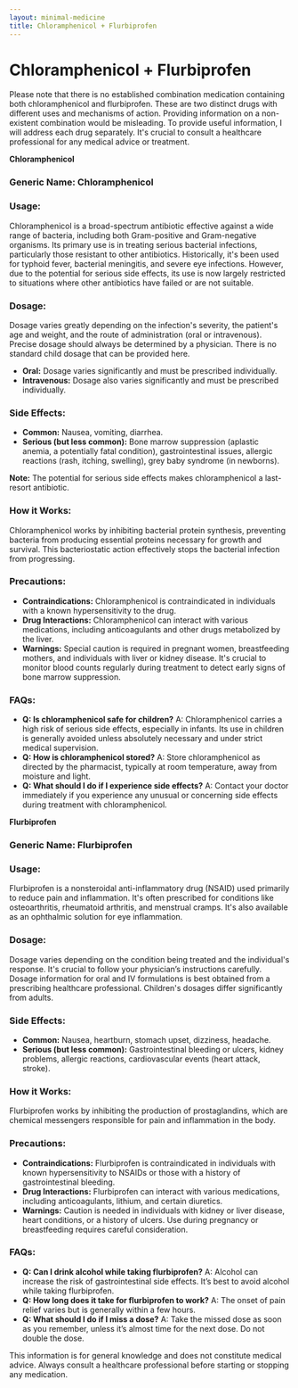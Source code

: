 ```yaml
---
layout: minimal-medicine
title: Chloramphenicol + Flurbiprofen
---
```


# Chloramphenicol + Flurbiprofen
Please note that there is no established combination medication containing both chloramphenicol and flurbiprofen. These are two distinct drugs with different uses and mechanisms of action.  Providing information on a non-existent combination would be misleading.  To provide useful information, I will address each drug separately.  It's crucial to consult a healthcare professional for any medical advice or treatment.

**Chloramphenicol**

### Generic Name: Chloramphenicol

### Usage:

Chloramphenicol is a broad-spectrum antibiotic effective against a wide range of bacteria, including both Gram-positive and Gram-negative organisms.  Its primary use is in treating serious bacterial infections, particularly those resistant to other antibiotics.  Historically, it's been used for typhoid fever, bacterial meningitis, and severe eye infections. However, due to the potential for serious side effects, its use is now largely restricted to situations where other antibiotics have failed or are not suitable.


### Dosage:

Dosage varies greatly depending on the infection's severity, the patient's age and weight, and the route of administration (oral or intravenous).  Precise dosage should always be determined by a physician.  There is no standard child dosage that can be provided here.

* **Oral:**  Dosage varies significantly and must be prescribed individually.
* **Intravenous:**  Dosage also varies significantly and must be prescribed individually.


### Side Effects:

* **Common:** Nausea, vomiting, diarrhea.
* **Serious (but less common):** Bone marrow suppression (aplastic anemia, a potentially fatal condition), gastrointestinal issues, allergic reactions (rash, itching, swelling), grey baby syndrome (in newborns).

**Note:**  The potential for serious side effects makes chloramphenicol a last-resort antibiotic.


### How it Works:

Chloramphenicol works by inhibiting bacterial protein synthesis, preventing bacteria from producing essential proteins necessary for growth and survival.  This bacteriostatic action effectively stops the bacterial infection from progressing.


### Precautions:

* **Contraindications:** Chloramphenicol is contraindicated in individuals with a known hypersensitivity to the drug.
* **Drug Interactions:**  Chloramphenicol can interact with various medications, including anticoagulants and other drugs metabolized by the liver.
* **Warnings:**  Special caution is required in pregnant women, breastfeeding mothers, and individuals with liver or kidney disease.  It's crucial to monitor blood counts regularly during treatment to detect early signs of bone marrow suppression.

### FAQs:

* **Q: Is chloramphenicol safe for children?** A: Chloramphenicol carries a high risk of serious side effects, especially in infants. Its use in children is generally avoided unless absolutely necessary and under strict medical supervision.
* **Q: How is chloramphenicol stored?** A:  Store chloramphenicol as directed by the pharmacist, typically at room temperature, away from moisture and light.
* **Q: What should I do if I experience side effects?** A:  Contact your doctor immediately if you experience any unusual or concerning side effects during treatment with chloramphenicol.


**Flurbiprofen**

### Generic Name: Flurbiprofen

### Usage:

Flurbiprofen is a nonsteroidal anti-inflammatory drug (NSAID) used primarily to reduce pain and inflammation.  It's often prescribed for conditions like osteoarthritis, rheumatoid arthritis, and menstrual cramps.  It's also available as an ophthalmic solution for eye inflammation.


### Dosage:

Dosage varies depending on the condition being treated and the individual's response.  It's crucial to follow your physician’s instructions carefully.  Dosage information for oral and IV formulations is best obtained from a prescribing healthcare professional.  Children's dosages differ significantly from adults.

### Side Effects:

* **Common:** Nausea, heartburn, stomach upset, dizziness, headache.
* **Serious (but less common):**  Gastrointestinal bleeding or ulcers, kidney problems, allergic reactions, cardiovascular events (heart attack, stroke).


### How it Works:

Flurbiprofen works by inhibiting the production of prostaglandins, which are chemical messengers responsible for pain and inflammation in the body.


### Precautions:

* **Contraindications:** Flurbiprofen is contraindicated in individuals with known hypersensitivity to NSAIDs or those with a history of gastrointestinal bleeding.
* **Drug Interactions:** Flurbiprofen can interact with various medications, including anticoagulants, lithium, and certain diuretics.
* **Warnings:** Caution is needed in individuals with kidney or liver disease, heart conditions, or a history of ulcers.  Use during pregnancy or breastfeeding requires careful consideration.


### FAQs:

* **Q: Can I drink alcohol while taking flurbiprofen?** A:  Alcohol can increase the risk of gastrointestinal side effects. It’s best to avoid alcohol while taking flurbiprofen.
* **Q: How long does it take for flurbiprofen to work?** A: The onset of pain relief varies but is generally within a few hours.
* **Q: What should I do if I miss a dose?** A:  Take the missed dose as soon as you remember, unless it’s almost time for the next dose. Do not double the dose.



This information is for general knowledge and does not constitute medical advice.  Always consult a healthcare professional before starting or stopping any medication.
